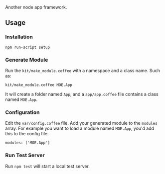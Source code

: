 Another node app framework.

## Usage

### Installation

    npm run-script setup

### Generate Module

Run the `kit/make_module.coffee` with a namespace and a class name. Such as:

    kit/make_module.coffee MOE.App

It will create a folder named `App`, and a `app/app.coffee` file contains a class named `MOE.App`.

### Configuration

Edit the `var/config.coffee` file. Add your generated module to the `modules` array. For example you want to load a module named `MOE.App`, you'd add this to the config file.

    modules: ['MOE.App']

### Run Test Server

Run `npm test` will start a local test server.